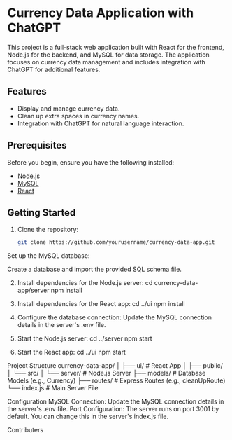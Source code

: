 # Currency Data Application with ChatGPT

This project is a full-stack web application built with React for the frontend, Node.js for the backend, and MySQL for data storage. The application focuses on currency data management and includes integration with ChatGPT for additional features.

## Features

- Display and manage currency data.
- Clean up extra spaces in currency names.
- Integration with ChatGPT for natural language interaction.

## Prerequisites

Before you begin, ensure you have the following installed:

- [Node.js](https://nodejs.org/)
- [MySQL](https://www.mysql.com/)
- [React](https://reactjs.org/)

## Getting Started

1. Clone the repository:

   ```bash
   git clone https://github.com/yourusername/currency-data-app.git
   ```

Set up the MySQL database:

Create a database and import the provided SQL schema file.

2. Install dependencies for the Node.js server:
   cd currency-data-app/server
   npm install

3. Install dependencies for the React app:
   cd ../ui
   npm install

4. Configure the database connection:
   Update the MySQL connection details in the server's .env file.

5. Start the Node.js server:
   cd ../server
   npm start

6. Start the React app:
   cd ../ui
   npm start

Project Structure
currency-data-app/
│
├── ui/ # React App
│ ├── public/
│ └── src/
│
└── server/ # Node.js Server
├── models/ # Database Models (e.g., Currency)
├── routes/ # Express Routes (e.g., cleanUpRoute)
└── index.js # Main Server File

Configuration
MySQL Connection: Update the MySQL connection details in the server's .env file.
Port Configuration: The server runs on port 3001 by default. You can change this in the server's index.js file.

Contributers
